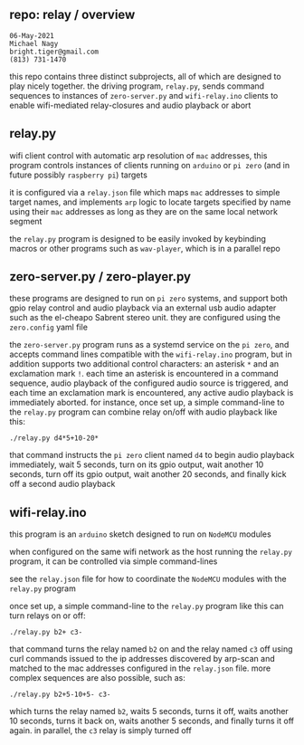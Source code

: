 ## repo: relay / overview

```
06-May-2021
Michael Nagy
bright.tiger@gmail.com
(813) 731-1470
```

this repo contains three distinct subprojects, all of which are designed to play nicely together.  the driving program, `relay.py`, sends command sequences to instances of `zero-server.py` and `wifi-relay.ino` clients to enable wifi-mediated relay-closures and audio playback or abort

## relay.py

wifi client control with automatic arp resolution of `mac` addresses, this program controls instances of clients running on `arduino` or `pi zero` (and in future possibly `raspberry pi`) targets

it is configured via a `relay.json` file which maps `mac` addresses to simple target names, and implements `arp` logic to locate targets specified by name using their `mac` addresses as long as they are on the same local network segment

the `relay.py` program is designed to be easily invoked by keybinding macros or other programs such as `wav-player`, which is in a parallel repo

## zero-server.py / zero-player.py

these programs are designed to run on `pi zero` systems, and support both gpio relay control and audio playback via an external usb audio adapter such as the el-cheapo Sabrent stereo unit.  they are configured using the `zero.config` yaml file

the `zero-server.py` program runs as a systemd service on the `pi zero`, and accepts command lines compatible with the `wifi-relay.ino` program, but in addition supports two additional control characters: an asterisk `*` and an exclamation mark `!`.  each time an asterisk is encountered in a command sequence, audio playback of the configured audio source is triggered, and each time an exclamation mark is encountered, any active audio playback is immediately aborted.  for instance, once set up, a simple command-line to the `relay.py` program can combine relay on/off with audio playback like this:

    ./relay.py d4*5+10-20*

that command instructs the `pi zero` client named `d4` to begin audio playback immediately, wait 5 seconds, turn on its gpio output, wait another 10 seconds, turn off its gpio output, wait another 20 seconds, and finally kick off a second audio playback

## wifi-relay.ino

this program is an `arduino` sketch designed to run on `NodeMCU` modules

when configured on the same wifi network as the host running the `relay.py` program, it can be controlled via simple command-lines

see the `relay.json` file for how to coordinate the `NodeMCU` modules with the `relay.py` program

once set up, a simple command-line to the `relay.py` program like this can turn relays on or off:

    ./relay.py b2+ c3-

that command turns the relay named `b2` on and the relay named `c3` off using curl commands issued to the ip addresses discovered by arp-scan and matched to the mac addresses configured in the `relay.json` file.  more complex sequences are also possible, such as:

    ./relay.py b2+5-10+5- c3-

which turns the relay named `b2`, waits 5 seconds, turns it off, waits another 10 seconds, turns it back on, waits another 5 seconds, and finally turns it off again.  in parallel, the `c3` relay is simply turned off
